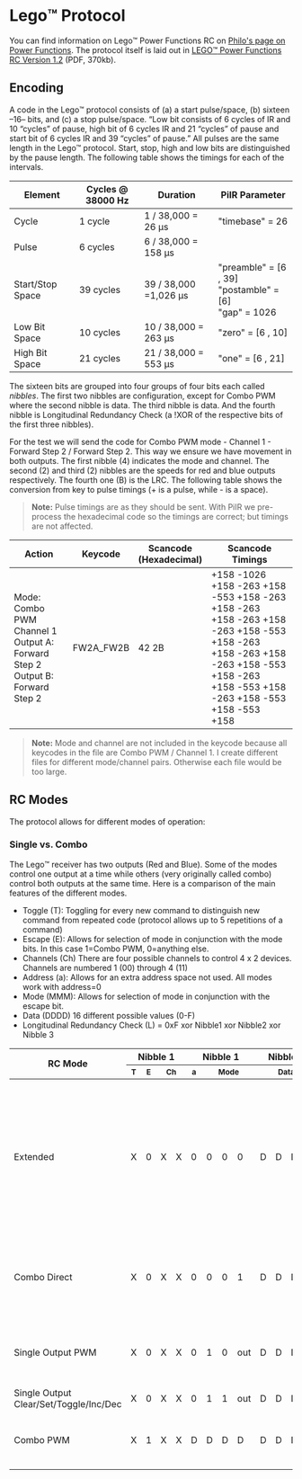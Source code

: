 # Lego:tm: Protocol
You can find information on Lego:tm: Power Functions RC on [Philo's page on Power Functions](https://www.philohome.com/pf/pf.htm). The protocol itself is laid out in [LEGO:tm: Power Functions RC Version 1.2](LEGO_Power_Functions_RC_v120.pdf) (PDF, 370kb).
## Encoding
A code in the Lego:tm: protocol consists of (a) a start pulse/space, (b) sixteen –16– bits, and (c) a stop pulse/space. “Low bit consists of 6 cycles of IR and 10 “cycles” of pause, high bit of 6 cycles IR and 21 “cycles” of pause and start bit of 6 cycles IR and 39 “cycles” of pause.” All pulses are the same length in the Lego:tm: protocol. Start, stop, high and low bits are distinguished by the pause length.
The following table shows the timings for each of the intervals.

| Element          | Cycles @ 38000 Hz | Duration                 | PiIR Parameter  |
| ---------------- | ----------------- | ------------------------ | --------------- |
| Cycle            | 1 cycle           | 1 / 38,000  =  26 &mu;s  | "timebase" = 26 |
| Pulse            | 6 cycles          | 6 / 38,000  = 158 &mu;s  |  |
| Start/Stop Space | 39 cycles         | 39 / 38,000 =1,026 &mu;s | "preamble" = [6 , 39] <br /> "postamble" = [6] <br /> "gap" = 1026 |
| Low Bit Space    | 10 cycles         | 10 / 38,000 = 263 &mu;s  | "zero" = [6 , 10] |
| High Bit Space   | 21 cycles         | 21 / 38,000 = 553 &mu;s  | "one" = [6 , 21] |

The sixteen bits are grouped into four groups of four bits each called <em>nibbles</em>. The first two nibbles are configuration, except for Combo PWM where the second nibble is data. The third nibble is data. And the fourth nibble is Longitudinal Redundancy Check (a !XOR of the respective bits of the first three nibbles).

For the test we will send the code for Combo PWM mode - Channel 1 - Forward Step 2 / Forward Step 2. This way we ensure we have movement in both outputs. The first nibble (4) indicates the mode and channel. The second (2) and third (2) nibbles are the speeds for red and blue outputs respectively. The fourth one (B) is the LRC. The following table shows the conversion from key to pulse timings (+ is a pulse, while - is a space).
> **Note:**  Pulse timings are as they should be sent. With PiIR we pre-process the hexadecimal code so the timings are correct; but timings are not affected.

| Action | Keycode | Scancode<br />(Hexadecimal) | Scancode Timings |
| ------ | ------- | ---------- | ---------------------------------- |
| Mode: Combo PWM<br />Channel 1<br />Output A: Forward Step 2<br />Output B: Forward Step 2 | FW2A_FW2B | 42 2B | +158 -1026 <br />+158 -263 +158 -553 +158 -263 +158 -263 <br />+158 -263 +158 -263 +158 -553 +158 -263 <br />+158 -263 +158 -263 +158 -553 +158 -263 <br />+158 -553 +158 -263 +158 -553 +158 -553<br />+158 |

> **Note:** Mode and channel are not included in the keycode because all keycodes in the file are Combo PWM / Channel 1. I create different files for different mode/channel pairs. Otherwise each file would be too large.

## RC Modes
The protocol allows for different modes of operation:

### Single vs. Combo
The Lego:tm: receiver has two outputs (Red and Blue). Some of the modes control one output at a time while others (very originally called combo) control both outputs at the same time. Here is a comparison of the main features of the different modes.

* Toggle (T): Toggling for every new command to distinguish new command from repeated code (protocol allows up to 5 repetitions of a command)
* Escape (E): Allows for selection of mode in conjunction with the mode bits. In this case 1=Combo PWM, 0=anything else.
* Channels (Ch) There are four possible channels to control 4 x 2 devices. Channels are numbered 1 (00) through 4 (11)
* Address (a): Allows for an extra address space not used. All modes work with address=0
* Mode (MMM): Allows for selection of mode in conjunction with the escape bit.
* Data (DDDD) 16 different possible values (0-F)
* Longitudinal Redundancy Check (L) = 0xF xor Nibble1 xor Nibble2 xor Nibble 3

<table>
  <thead>
    <tr>
      <th rowspan=2>RC Mode</th>
      <th colspan=4>Nibble 1</th>
      <th colspan=4>Nibble 1</th>
      <th colspan=4>Nibble 1</th>
      <th colspan=4>Nibble 1</th>
      <th rowspan=2>Notes</th>
    </tr>
    <tr>
      <th><sub>T</sub></th>
      <th><sub>E</sub></th>
      <th colspan=2><sub>Ch</sub></th>
      <th><sub>a</sub></th>
      <th colspan=3><sub>Mode</sub></th>
      <th colspan=4><sub>Data</sub></th>
      <th colspan=4><sub>LRC</sub></th>
    </tr>
  </thead>
  <tbody>
    <tr>
      <td>Extended</td>
      <td>X</td>
      <td>0</td>
      <td>X</td>
      <td>X</td>
      <td>0</td>
      <td>0</td>
      <td>0</td>
      <td>0</td>
      <td>D</td>
      <td>D</td>
      <td>D</td>
      <td>D</td>
      <td>L</td>
      <td>L</td>
      <td>L</td>
      <td>L</td>
      <td><sub>• One output at a time<br />• Red speeds -7··+7, blue speeds Full Forward/Float<br />• Permanent state until new key changes it<br />• Toggle address bit, but doesn't accept extended commands with address bit = 1</sub></td>
    </tr>
    <tr>
      <td>Combo Direct</td>
      <td>X</td>
      <td>0</td>
      <td>X</td>
      <td>X</td>
      <td>0</td>
      <td>0</td>
      <td>0</td>
      <td>1</td>
      <td>D</td>
      <td>D</td>
      <td>D</td>
      <td>D</td>
      <td>L</td>
      <td>L</td>
      <td>L</td>
      <td>L</td>
      <td><sub>• Both outputs simultaneously<br />• Speeds Full Forward, Full Backward, Float, Break only<br />• Only one second</sub></td>
    </tr>
    <tr>
      <td>Single Output PWM</td>
      <td>X</td>
      <td>0</td>
      <td>X</td>
      <td>X</td>
      <td>0</td>
      <td>1</td>
      <td>0</td>
      <td>out</td>
      <td>D</td>
      <td>D</td>
      <td>D</td>
      <td>D</td>
      <td>L</td>
      <td>L</td>
      <td>L</td>
      <td>L</td>
      <td><sub>• One output at a time<br />• Speeds -7··+7<br />• Permanent state until new key changes it</sub></td>
    </tr>
    <tr>
      <td>Single Output Clear/Set/Toggle/Inc/Dec</td>
      <td>X</td>
      <td>0</td>
      <td>X</td>
      <td>X</td>
      <td>0</td>
      <td>1</td>
      <td>1</td>
      <td>out</td>
      <td>D</td>
      <td>D</td>
      <td>D</td>
      <td>D</td>
      <td>L</td>
      <td>L</td>
      <td>L</td>
      <td>L</td>
      <td><sub>• Couldn't make it work</sub></td>
    </tr>
    <tr>
      <td>Combo PWM</td>
      <td>X</td>
      <td>1</td>
      <td>X</td>
      <td>X</td>
      <td>D</td>
      <td>D</td>
      <td>D</td>
      <td>D</td>
      <td>D</td>
      <td>D</td>
      <td>D</td>
      <td>D</td>
      <td>L</td>
      <td>L</td>
      <td>L</td>
      <td>L</td>
      <td><sub>• Both outputs simultaneously<br />• Speeds -7··+7<br />• Only one second</sub></td>
    </tr>
  </tbody>
</table>

